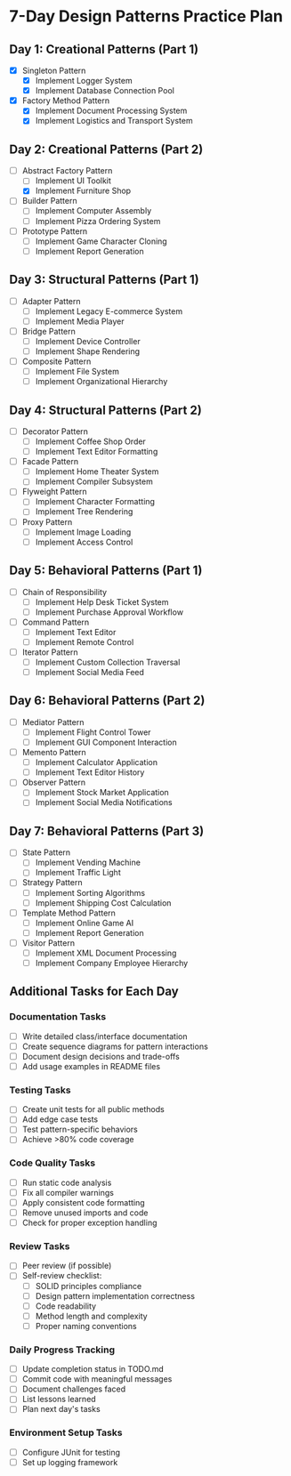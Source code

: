 # 7-Day Design Patterns Practice Plan

## Day 1: Creational Patterns (Part 1)

- [x] Singleton Pattern
  - [x] Implement Logger System
  - [x] Implement Database Connection Pool
- [x] Factory Method Pattern
  - [x] Implement Document Processing System
  - [x] Implement Logistics and Transport System

## Day 2: Creational Patterns (Part 2)

- [ ] Abstract Factory Pattern
  - [ ] Implement UI Toolkit
  - [x] Implement Furniture Shop
- [ ] Builder Pattern
  - [ ] Implement Computer Assembly
  - [ ] Implement Pizza Ordering System
- [ ] Prototype Pattern
  - [ ] Implement Game Character Cloning
  - [ ] Implement Report Generation

## Day 3: Structural Patterns (Part 1)

- [ ] Adapter Pattern
  - [ ] Implement Legacy E-commerce System
  - [ ] Implement Media Player
- [ ] Bridge Pattern
  - [ ] Implement Device Controller
  - [ ] Implement Shape Rendering
- [ ] Composite Pattern
  - [ ] Implement File System
  - [ ] Implement Organizational Hierarchy

## Day 4: Structural Patterns (Part 2)

- [ ] Decorator Pattern
  - [ ] Implement Coffee Shop Order
  - [ ] Implement Text Editor Formatting
- [ ] Facade Pattern
  - [ ] Implement Home Theater System
  - [ ] Implement Compiler Subsystem
- [ ] Flyweight Pattern
  - [ ] Implement Character Formatting
  - [ ] Implement Tree Rendering
- [ ] Proxy Pattern
  - [ ] Implement Image Loading
  - [ ] Implement Access Control

## Day 5: Behavioral Patterns (Part 1)

- [ ] Chain of Responsibility
  - [ ] Implement Help Desk Ticket System
  - [ ] Implement Purchase Approval Workflow
- [ ] Command Pattern
  - [ ] Implement Text Editor
  - [ ] Implement Remote Control
- [ ] Iterator Pattern
  - [ ] Implement Custom Collection Traversal
  - [ ] Implement Social Media Feed

## Day 6: Behavioral Patterns (Part 2)

- [ ] Mediator Pattern
  - [ ] Implement Flight Control Tower
  - [ ] Implement GUI Component Interaction
- [ ] Memento Pattern
  - [ ] Implement Calculator Application
  - [ ] Implement Text Editor History
- [ ] Observer Pattern
  - [ ] Implement Stock Market Application
  - [ ] Implement Social Media Notifications

## Day 7: Behavioral Patterns (Part 3)

- [ ] State Pattern
  - [ ] Implement Vending Machine
  - [ ] Implement Traffic Light
- [ ] Strategy Pattern
  - [ ] Implement Sorting Algorithms
  - [ ] Implement Shipping Cost Calculation
- [ ] Template Method Pattern
  - [ ] Implement Online Game AI
  - [ ] Implement Report Generation
- [ ] Visitor Pattern
  - [ ] Implement XML Document Processing
  - [ ] Implement Company Employee Hierarchy

## Additional Tasks for Each Day

### Documentation Tasks

- [ ] Write detailed class/interface documentation
- [ ] Create sequence diagrams for pattern interactions
- [ ] Document design decisions and trade-offs
- [ ] Add usage examples in README files

### Testing Tasks

- [ ] Create unit tests for all public methods
- [ ] Add edge case tests
- [ ] Test pattern-specific behaviors
- [ ] Achieve >80% code coverage

### Code Quality Tasks

- [ ] Run static code analysis
- [ ] Fix all compiler warnings
- [ ] Apply consistent code formatting
- [ ] Remove unused imports and code
- [ ] Check for proper exception handling

### Review Tasks

- [ ] Peer review (if possible)
- [ ] Self-review checklist:
  - [ ] SOLID principles compliance
  - [ ] Design pattern implementation correctness
  - [ ] Code readability
  - [ ] Method length and complexity
  - [ ] Proper naming conventions

### Daily Progress Tracking

- [ ] Update completion status in TODO.md
- [ ] Commit code with meaningful messages
- [ ] Document challenges faced
- [ ] List lessons learned
- [ ] Plan next day's tasks

### Environment Setup Tasks

- [ ] Configure JUnit for testing
- [ ] Set up logging framework
